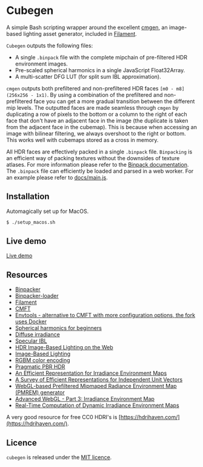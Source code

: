 # Cubegen

A simple Bash scripting wrapper around the excellent [cmgen](https://github.com/google/filament/tree/master/tools/cmgen), an image-based lighting asset generator, included in [Filament](https://github.com/google/filament/).

`Cubegen` outputs the following files:

- A single `.binpack` file with the complete mipchain of pre-filtered HDR environment images.
- Pre-scaled spherical harmonics in a single JavaScript Float32Array.
- A multi-scatter DFG LUT (for split sum IBL approximation).

`cmgen` outputs both prefiltered and non-prefiltered HDR faces `[m0 - m8]` `(256x256 - 1x1)`. By using a combination of the prefiltered and non-prefiltered face you can get a more gradual transition between the different mip levels. The outputted faces are made seamless through `cmgen` by duplicating a row of pixels to the bottom or a column to the right of each face that don't have an adjacent face in the image (the duplicate is taken from the adjacent face in the cubemap). This is because when accessing an image with bilinear filtering, we always overshoot to the right or bottom. This works well with cubemaps stored as a cross in memory.

All HDR faces are effectively packed in a single `.binpack` file. `Binpacking` is an efficient way of packing textures without the downsides of texture atlases. For more information please refer to the [Binpack documentation](https://github.com/timvanscherpenzeel/binpacker). The `.binpack` file can efficiently be loaded and parsed in a web worker. For an example please refer to [docs/main.js](/docs/main.js).

## Installation

Automagically set up for MacOS.

```sh
$ ./setup_macos.sh
```

## Live demo

[Live demo](https://timvanscherpenzeel.github.io/cubegen/)

## Resources

- [Binpacker](https://github.com/timvanscherpenzeel/binpacker)
- [Binpacker-loader](https://github.com/timvanscherpenzeel/binpacker-loader)
- [Filament](https://github.com/google/filament)
- [CMFT](https://github.com/dariomanesku/cmft)
- [Envtools - alternative to CMFT with more configuration options, the fork uses Docker](https://github.com/cedricpinson/envtools)
- [Spherical harmonics for beginners](https://dickyjim.wordpress.com/2013/09/04/spherical-harmonics-for-beginners/)
- [Diffuse irradiance](https://learnopengl.com/PBR/IBL/Diffuse-irradiance)
- [Specular IBL](https://learnopengl.com/PBR/IBL/Specular-IBL)
- [HDR Image-Based Lighting on the Web](https://webglinsights.github.io/downloads/WebGL-Insights-Chapter-16.pdf)
- [Image-Based Lighting](http://ict.usc.edu/pubs/Image-Based%20Lighting.pdf)
- [RGBM color encoding](https://graphicrants.blogspot.nl/2009/04/rgbm-color-encoding.html)
- [Pragmatic PBR HDR](http://marcinignac.com/blog/pragmatic-pbr-hdr)
- [An Efficient Representation for Irradiance Environment Maps](http://graphics.stanford.edu/papers/envmap/)
- [A Survey of Efficient Representations for Independent Unit Vectors](http://jcgt.org/published/0003/02/01/paper.pdf)
- [WebGL-based Prefiltered Mipmaped Radiance Environment Map (PMREM) generator](https://github.com/mrdoob/three.js/issues/7402)
- [Advanced WebGL - Part 3: Irradiance Environment Map](http://codeflow.org/entries/2011/apr/18/advanced-webgl-part-3-irradiance-environment-map/)
- [Real-Time Computation of Dynamic Irradiance Environment Maps](https://developer.nvidia.com/gpugems/GPUGems2/gpugems2_chapter10.html)

A very good resource for free CC0 HDRI's is [https://hdrihaven.com/](https://hdrihaven.com/).

## Licence

`cubegen` is released under the [MIT licence](https://raw.githubusercontent.com/TimvanScherpenzeel/cubegen/master/LICENSE).
